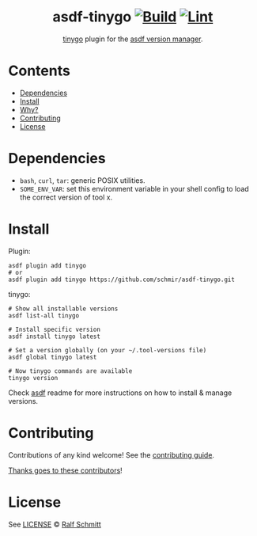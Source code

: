 <div align="center">

# asdf-tinygo [![Build](https://github.com/schmir/asdf-tinygo/actions/workflows/build.yml/badge.svg)](https://github.com/schmir/asdf-tinygo/actions/workflows/build.yml) [![Lint](https://github.com/schmir/asdf-tinygo/actions/workflows/lint.yml/badge.svg)](https://github.com/schmir/asdf-tinygo/actions/workflows/lint.yml)


[tinygo](https://tinygo.org/) plugin for the [asdf version manager](https://asdf-vm.com).

</div>

# Contents

- [Dependencies](#dependencies)
- [Install](#install)
- [Why?](#why)
- [Contributing](#contributing)
- [License](#license)

# Dependencies

- `bash`, `curl`, `tar`: generic POSIX utilities.
- `SOME_ENV_VAR`: set this environment variable in your shell config to load the correct version of tool x.

# Install

Plugin:

```shell
asdf plugin add tinygo
# or
asdf plugin add tinygo https://github.com/schmir/asdf-tinygo.git
```

tinygo:

```shell
# Show all installable versions
asdf list-all tinygo

# Install specific version
asdf install tinygo latest

# Set a version globally (on your ~/.tool-versions file)
asdf global tinygo latest

# Now tinygo commands are available
tinygo version
```

Check [asdf](https://github.com/asdf-vm/asdf) readme for more instructions on how to
install & manage versions.

# Contributing

Contributions of any kind welcome! See the [contributing guide](contributing.md).

[Thanks goes to these contributors](https://github.com/schmir/asdf-tinygo/graphs/contributors)!

# License

See [LICENSE](LICENSE) © [Ralf Schmitt](https://github.com/schmir/)

